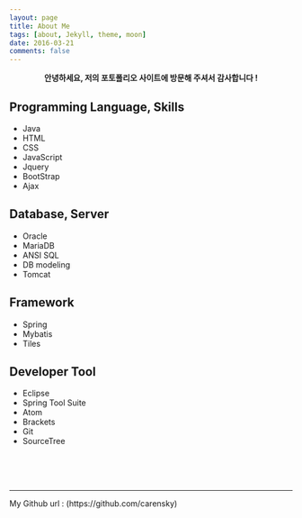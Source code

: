 ```yaml
---
layout: page
title: About Me
tags: [about, Jekyll, theme, moon]
date: 2016-03-21
comments: false
---
```

    
<center><b>안녕하세요, 저의 포토폴리오 사이트에 방문해 주셔서 감사합니다 !</b></center>

## Programming Language, Skills
* Java
* HTML
* CSS
* JavaScript
* Jquery
* BootStrap
* Ajax

## Database, Server
* Oracle
* MariaDB
* ANSI SQL
* DB modeling
* Tomcat

## Framework
* Spring
* Mybatis
* Tiles

## Developer Tool
* Eclipse
* Spring Tool Suite
* Atom
* Brackets
* Git
* SourceTree
<br>
<br>
<br>
<hr>
My Github url : (https://github.com/carensky)

      


